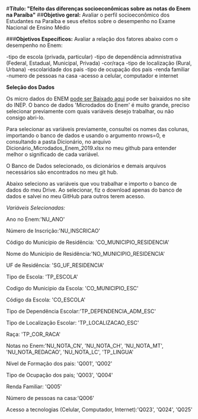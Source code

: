 #**Título: "Efeito das diferenças socioeconômicas sobre as notas do Enem na Paraíba"**
##**Objetivo geral:**
Avaliar o perfil socioeconômico dos Estudantes na Paraíba e seus efeitos sobre o desempenho no Exame Nacional de Ensino Médio

###**Objetivos Específicos:**
Avaliar a relação dos fatores abaixo com o desempenho no Enem:

-tipo de escola (privada, particular)
-tipo de dependência admnistrativa (Federal, Estadual, Municipal, Privada)
-cor/raça
-tipo de localização (Rural, Urbana)
-escolaridade dos pais
-tipo de ocupação dos pais
-renda familiar
-numero de pessoas na casa
-acesso a celular, computador e internet

**Seleção dos Dados**

Os micro dados do ENEM [pode ser Baixado aqui](https://www.gov.br/inep/pt-br/acesso-a-informacao/dados-abertos/microdados) pode ser baixaidos no site do INEP. O banco de dados 'Microdados do Enem' é muito grande, preciso selecionar previamente com quais variáveis desejo trabalhar, ou não consigo abri-lo.

Para selecionar as variáveis previamente, consultei os nomes das colunas, importando o banco de dados e usando o argumento nrows=0, e consultando a pasta Dicionário, no arquivo Dicionário_Microdados_Enem_2019.xlsx no meu github para entender melhor o significado de cada variável.

O Banco de Dados selecionado, os dicionários e demais arquivos necessários são encontrados no meu git hub.

Abaixo seleciono as variáveis que vou trabalhar e importo o banco de dados do meu Drive. Ao selecionar, fiz o download apenas do banco de dados e salvei no meu GitHub para outros terem acesso.

*Variáveis Selecionadas:*

Ano no Enem:'NU_ANO'

Número de Inscrição:'NU_INSCRICAO'

Código do Município de Residência: 'CO_MUNICIPIO_RESIDENCIA'

Nome do Município de Residência:'NO_MUNICIPIO_RESIDENCIA'

UF de Residência: 'SG_UF_RESIDENCIA'

Tipo de Escola: 'TP_ESCOLA'

Codigo do Municipio da Escola: 'CO_MUNICIPIO_ESC'

Código da Escola: 'CO_ESCOLA'

Tipo de Dependência Escolar:'TP_DEPENDENCIA_ADM_ESC'

Tipo de Localização Escolar: 'TP_LOCALIZACAO_ESC'

Raça: 'TP_COR_RACA'

Notas no Enem:'NU_NOTA_CN', 'NU_NOTA_CH', 'NU_NOTA_MT', 'NU_NOTA_REDACAO', 'NU_NOTA_LC', 'TP_LINGUA'

Nível de Formação dos pais: 'Q001', 'Q002'

Tipo de Ocupação dos pais; 'Q003', 'Q004'

Renda Familiar: 'Q005'

Número de pessoas na casa:'Q006'

Acesso a tecnologias (Celular, Computador, Internet):'Q023', 'Q024', 'Q025'
